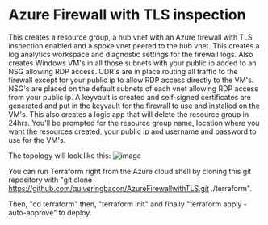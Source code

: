 # Azure Firewall with TLS inspection

This creates a resource group, a hub vnet with an Azure firewall with TLS inspection enabled and a spoke vnet peered to the hub vnet. This creates a log analytics workspace and diagnostic settings for the firewall logs. Also creates Windows VM's in all those subnets with your public ip added to an NSG allowing RDP access. UDR's are in place routing all traffic to the firewall except for your public ip to allow RDP access directly to the VM's. NSG's are placed on the default subnets of each vnet allowing RDP access from your public ip. A keyvault is created and self-signed certificates are generated and put in the keyvault for the firewall to use and installed on the VM's. This also creates a logic app that will delete the resource group in 24hrs. You'll be prompted for the resource group name, location where you want the resources created, your public ip and username and password to use for the VM's.

The topology will look like this:
![image](https://github.com/quiveringbacon/AzureFirewallwithTLS/assets/128983862/8056ef32-5b92-4fc2-a4eb-3d0e51166b27)

You can run Terraform right from the Azure cloud shell by cloning this git repository with "git clone https://github.com/quiveringbacon/AzureFirewallwithTLS.git ./terraform".

Then, "cd terraform" then, "terraform init" and finally "terraform apply -auto-approve" to deploy.
